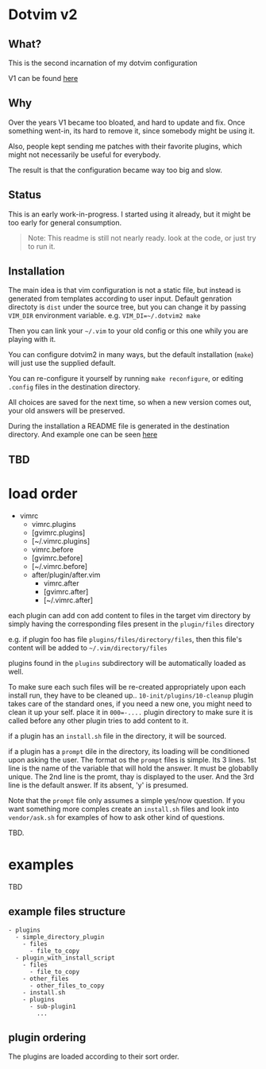 # Dotvim v2

## What?

This is the second incarnation of my dotvim configuration

V1 can be found [here](https://github.com/astrails/dotvim)

## Why

Over the years V1 became too bloated, and hard to update and fix. Once
something went-in, its hard to remove it, since somebody might be using it.

Also, people kept sending me patches with their favorite plugins, which might
not necessarily be useful for everybody.

The result is that the configuration became way too big and slow.

## Status

This is an early work-in-progress. I started using it already, but it might be too early for general consumption.

> Note: This readme is still not nearly ready. look at the code, or just try to run it.

## Installation

The main idea is that vim configuration is not a static file, but instead is
generated from templates according to user input. Default genration directoty
is `dist` under the source tree, but you can change it by passing `VIM_DIR`
environment variable. e.g. `VIM_DI=~/.dotvim2 make`

Then you can link your `~/.vim` to your old config or this one whily you are
playing with it.

You can configure dotvim2 in many ways, but the default installation (`make`) will just use the supplied default.

You can re-configure it yourself by running `make reconfigure`, or editing `.config` files in the destination directory.

All choices are saved for the next time, so when a new version comes out, your old answers will be preserved.

During the installation a README file is generated in the destination directory. And example one can be seen [here](dist/README.md)

## TBD

# load order

- vimrc
  - vimrc.plugins
  - [gvimrc.plugins]
  - [~/.vimrc.plugins]
  - vimrc.before
  - [gvimrc.before]
  - [~/.vimrc.before]
  - after/plugin/after.vim
    - vimrc.after
    - [gvimrc.after]
    - [~/.vimrc.after]

each plugin can add con add content to files in the target vim directory by
simply having the corresponding files present in the `plugin/files` directory

e.g. if plugin foo has file `plugins/files/directory/files`, then this
file's content will be added to `~/.vim/directory/files`

plugins found in the `plugins` subdirectory will be automatically loaded as well.

To make sure each such files will be re-created appropriately upon each install
run, they have to be cleaned up.. `10-init/plugins/10-cleanup` plugin takes
care of the standard ones, if you need a new one, you might need to clean it up
your self. place it in `000=-....` plugin directory to make sure it is called
before any other plugin tries to add content to it.

if a plugin has an `install.sh` file in the directory, it will be sourced.

if a plugin has a `prompt` dile in the directory, its loading will be
conditioned upon asking the user. The format os the `prompt` files is simple.
Its 3 lines. 1st line is the name of the variable that will hold the answer. It
must be globablly unique. The 2nd line is the promt, thay is displayed to the
user. And the 3rd line is the default answer. If its absent, 'y' is presumed.

Note that the `prompt` file only assumes a simple yes/now question. If you want
something more comples create an `install.sh` files and look into
`vendor/ask.sh` for examples of how to ask other kind of questions.

TBD.

# examples

TBD

## example files structure

    - plugins
      - simple_directory_plugin
        - files
          - file_to_copy
      - plugin_with_install_script
        - files
          - file_to_copy
        - other_files
          - other_files_to_copy
        - install.sh
        - plugins
          - sub-plugin1
            ...

## plugin ordering

The plugins are loaded according to their sort order.
